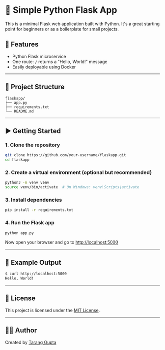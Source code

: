 
# 🐍 Simple Python Flask App

This is a minimal Flask web application built with Python. It's a great starting point for beginners or as a boilerplate for small projects.

## 🚀 Features

- Python Flask microservice
- One route: `/` returns a "Hello, World!" message
- Easily deployable using Docker

---

## 📁 Project Structure

```
flaskapp/
├── app.py
├── requirements.txt
└── README.md
```

---

## ▶️ Getting Started

### 1. Clone the repository

```bash
git clone https://github.com/your-username/flaskapp.git
cd flaskapp
```

### 2. Create a virtual environment (optional but recommended)

```bash
python3 -m venv venv
source venv/bin/activate  # On Windows: venv\Scripts\activate
```

### 3. Install dependencies

```bash
pip install -r requirements.txt
```

### 4. Run the Flask app

```bash
python app.py
```

Now open your browser and go to [http://localhost:5000](http://localhost:5000)

---

## 🧪 Example Output

```bash
$ curl http://localhost:5000
Hello, World!
```

---

## 📄 License

This project is licensed under the [MIT License](LICENSE).

---

## 🙋‍♂️ Author

Created by [Tarang Gupta](https://github.com/guptaji-tech)